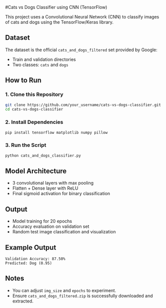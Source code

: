 #Cats vs Dogs Classifier using CNN (TensorFlow)

This project uses a Convolutional Neural Network (CNN) to classify images of cats and dogs using the TensorFlow/Keras library.

## Dataset

The dataset is the official `cats_and_dogs_filtered` set provided by Google:
- Train and validation directories
- Two classes: `cats` and `dogs`

## How to Run

### 1. Clone this Repository

```bash
git clone https://github.com/your_username/cats-vs-dogs-classifier.git
cd cats-vs-dogs-classifier
```

### 2. Install Dependencies

```bash
pip install tensorflow matplotlib numpy pillow
```

### 3. Run the Script

```bash
python cats_and_dogs_classifier.py
```

## Model Architecture

- 3 convolutional layers with max pooling
- Flatten + Dense layer with ReLU
- Final sigmoid activation for binary classification

## Output

- Model training for 20 epochs
- Accuracy evaluation on validation set
- Random test image classification and visualization

## Example Output

```
Validation Accuracy: 87.50%
Predicted: Dog (0.95)
```

## Notes

- You can adjust `img_size` and `epochs` to experiment.
- Ensure `cats_and_dogs_filtered.zip` is successfully downloaded and extracted.
